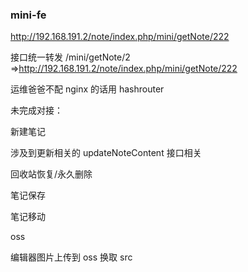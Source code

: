 ### mini-fe

http://192.168.191.2/note/index.php/mini/getNote/222

接口统一转发
/mini/getNote/2 =>http://192.168.191.2/note/index.php/mini/getNote/222

运维爸爸不配 nginx 的话用 hashrouter

未完成对接：

新建笔记

涉及到更新相关的 updateNoteContent 接口相关

回收站恢复/永久删除

笔记保存

笔记移动

oss

编辑器图片上传到 oss 换取 src
